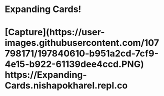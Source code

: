 <h1>Expanding Cards!<h1>[Capture](https://user-images.githubusercontent.com/107798171/197840610-b951a2cd-7cf9-4e15-b922-61139dee4ccd.PNG)
https://Expanding-Cards.nishapokharel.repl.co
